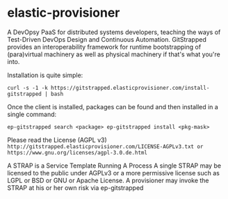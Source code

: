 elastic-provisioner
===================

A DevOpsy PaaS for distributed systems developers, teaching the ways of Test-Driven DevOps Design and Continuous Automation. GitStrapped provides an interoperability framework for runtime bootstrapping of (para)virtual machinery as well as physical machinery if that's what you're into.

Installation is quite simple:

`curl -s -1 -k https://gitstrapped.elasticprovisioner.com/install-gitstrapped | bash`

Once the client is installed, packages can be found and then installed in a single command:

`ep-gitstrapped search <package>
ep-gitstrapped install <pkg-mask>`

Please read the License (AGPL v3)
`
http://gitstrapped.elasticprovisioner.com/LICENSE-AGPLv3.txt
or
https://www.gnu.org/licenses/agpl-3.0.de.html
`

A STRAP is a Service Template Running A Process
A single STRAP may be licensed to the public under AGPLv3 or a more permissive license such as LGPL or BSD or GNU or Apache License.
A provisioner may invoke the STRAP at his or her own risk via ep-gitstrapped <strap>

